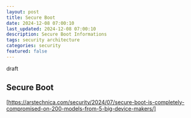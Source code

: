 ```yaml
---
layout: post
title: Secure Boot
date: 2024-12-08 07:00:10
last_updated: 2024-12-08 07:00:10
description: Secure Boot Informations 
tags: security architecture
categories: security
featured: false
---
```


draft

## Secure Boot

[https://arstechnica.com/security/2024/07/secure-boot-is-completely-compromised-on-200-models-from-5-big-device-makers/]: https://arstechnica.com/security/2024/07/secure-boot-is-completely-compromised-on-200-models-from-5-big-device-makers/ "Secure Boot"
[https://arstechnica.com/security/2024/07/secure-boot-is-completely-compromised-on-200-models-from-5-big-device-makers/]

